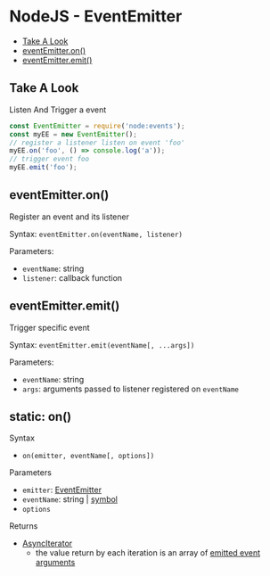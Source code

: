 # NodeJS - EventEmitter

* [Take A Look](#take-a-look)
* [eventEmitter.on()](#eventemitter.on())
* [eventEmitter.emit()](#eventemitter.emit())

## Take A Look

Listen And Trigger a event

```ts
const EventEmitter = require('node:events');
const myEE = new EventEmitter();
// register a listener listen on event 'foo'
myEE.on('foo', () => console.log('a'));
// trigger event foo
myEE.emit('foo');
```

## eventEmitter.on()

Register an event and its listener

Syntax: `eventEmitter.on(eventName, listener)`

Parameters:

- `eventName`: string
- `listener`: callback function

## eventEmitter.emit()

Trigger specific event

Syntax: `eventEmitter.emit(eventName[, ...args])`

Parameters:

- `eventName`: string
- `args`: arguments passed to listener registered on `eventName` 


## static: on()

Syntax

- `on(emitter, eventName[, options])`

Parameters

- `emitter`: [EventEmitter](nodejs-class-eventemitter.md)
- `eventName`: string | [symbol](javascript-symbol.md)
- `options`

Returns

- [AsyncIterator](javascript-iteration-protocols.md##async-iterator-and-async-iterable-protocols)
  - the value return by each iteration is an array of [emitted event arguments](nodejs-class-eventemitter.md#eventemitteremit)


